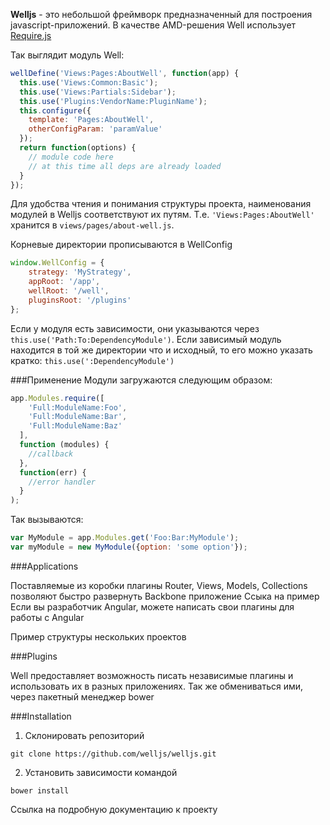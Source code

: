 __Welljs__ - это небольшой фреймворк предназначенный для построения javascript-приложений. В качестве AMD-решения Well использует [Require.js](http://requirejs.org/)

Так выглядит модуль  Well:

```JavaScript
wellDefine('Views:Pages:AboutWell', function(app) {
  this.use('Views:Common:Basic');
  this.use('Views:Partials:Sidebar');
  this.use('Plugins:VendorName:PluginName');
  this.configure({
    template: 'Pages:AboutWell',
    otherConfigParam: 'paramValue'
  });
  return function(options) {
    // module code here
    // at this time all deps are already loaded
  }
});
```
Для удобства чтения и понимания структуры проекта, наименования модулей в Welljs соответствуют их путям. Т.е. `'Views:Pages:AboutWell'` хранится в `views/pages/about-well.js`. 

Корневые директории прописываются в WellConfig
```javascript
window.WellConfig = {
	strategy: 'MyStrategy',
	appRoot: '/app',
	wellRoot: '/well',
	pluginsRoot: '/plugins'
};
```

Если у модуля есть зависимости, они указываются через `this.use('Path:To:DependencyModule')`. Если зависимый модуль находится в той же директории что и исходный, то его можно указать кратко: `this.use(':DependencyModule')` 

###Применение
Модули загружаются следующим образом:
```javascript
app.Modules.require([
    'Full:ModuleName:Foo', 
    'Full:ModuleName:Bar', 
    'Full:ModuleName:Baz'
  ],
  function (modules) {
    //callback
  },
  function(err) {
    //error handler
  }
);
```

Так вызываются:
```javascript
var MyModule = app.Modules.get('Foo:Bar:MyModule');
var myModule = new MyModule({option: 'some option'});
```

###Applications

Поставляемые из коробки плагины Router, Views, Models, Collections позволяют быстро развернуть Backbone приложение
Ссыка на пример 
Если вы разработчик Angular, можете написать свои плагины для работы с Angular

Пример структуры нескольких проектов


###Plugins

Well предоставляет возможность писать независимые плагины и использовать их в разных приложениях. Так же обмениваться ими, через пакетный менеджер bower

###Installation

1) Склонировать репозиторий

`git clone https://github.com/welljs/welljs.git`

2) Установить зависимости командой

`bower install`


Ссылка на подробную документацию к проекту